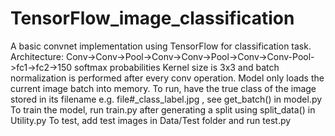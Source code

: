 # TensorFlow_image_classification
A basic convnet implementation using TensorFlow for classification task. 
Architecture:
Conv->Conv->Pool->Conv->Conv->Pool->Conv->Conv-Pool->fc1->fc2->150 softmax probabilities
Kernel size is 3x3 and batch normalization is performed after every conv operation.
Model only loads the current image batch into memory.
To run, have the true class of the image stored in its filename e.g. file#_class_label.jpg , see get_batch() in model.py
To train the model, run train.py after generating a split using split_data() in Utility.py
To test, add test images in Data/Test folder and run test.py

